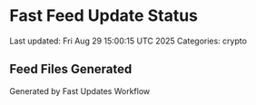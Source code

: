 # Fast Feed Update Status
Last updated: Fri Aug 29 15:00:15 UTC 2025
Categories: crypto

## Feed Files Generated

Generated by Fast Updates Workflow
